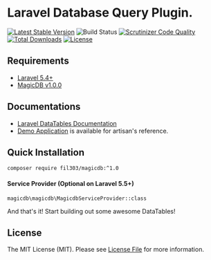 # Laravel Database Query Plugin.

[![Latest Stable Version](https://img.shields.io/packagist/v/yajra/laravel-datatables-html.svg)](https://packagist.org/packages/yajra/laravel-datatables-html)
![Build Status](https://github.com/yajra/laravel-datatables-html/workflows/tests/badge.svg)
[![Scrutinizer Code Quality](https://scrutinizer-ci.com/g/yajra/laravel-datatables-html/badges/quality-score.png?b=master)](https://scrutinizer-ci.com/g/yajra/laravel-datatables-html/?branch=master)
[![Total Downloads](https://img.shields.io/packagist/dt/yajra/laravel-datatables-html.svg)](https://packagist.org/packages/yajra/laravel-datatables-html)
[![License](https://img.shields.io/github/license/mashape/apistatus.svg)](https://packagist.org/packages/yajra/laravel-datatables-html)



## Requirements
- [Laravel 5.4+](https://github.com/laravel/framework)
- [MagicDB v1.0.0](https://github.com/fil303/magicdb) 

## Documentations
- [Laravel DataTables Documentation](http://yajrabox.com/docs/laravel-datatables)
- [Demo Application](http://datatables.yajrabox.com) is available for artisan's reference.

## Quick Installation
`composer require fil303/magicdb:^1.0`

#### Service Provider (Optional on Laravel 5.5+)
`magicdb\magicdb\MagicdbServiceProvider::class`

And that's it! Start building out some awesome DataTables!

## License

The MIT License (MIT). Please see [License File](https://github.com/yajra/laravel-datatables-html/blob/master/LICENSE.md) for more information.
